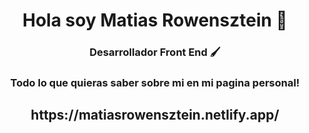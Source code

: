 <h1 align="center"> Hola soy Matias Rowensztein 👋</h1>
<h3 align="center"> Desarrollador Front End 🖌️</h3>
<h3 align="center"> Todo lo que quieras saber sobre mi en mi pagina personal!</h3>
<h2 align="center">https://matiasrowensztein.netlify.app/</h2>


<!--
**MatiRowen/MatiRowen** is a ✨ _special_ ✨ repository because its `README.md` (this file) appears on your GitHub profile.

Here are some ideas to get you started:

- 🔭 I’m currently working on ...
- 🌱 I’m currently learning ...
- 👯 I’m looking to collaborate on ...
- 🤔 I’m looking for help with ...
- 💬 Ask me about ...
- 📫 How to reach me: ...
- 😄 Pronouns: ...
- ⚡ Fun fact: ...
-->
